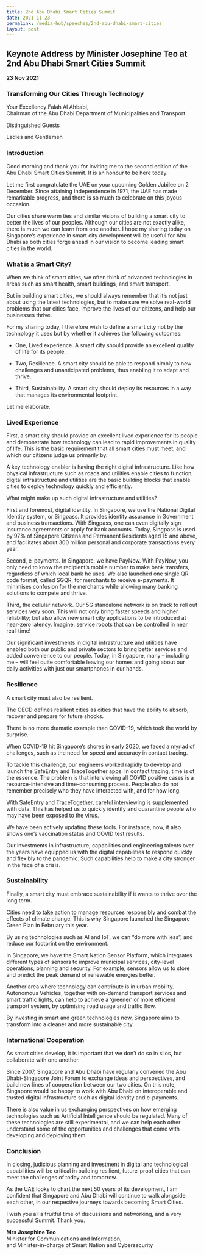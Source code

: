 ```yaml
---
title: 2nd Abu Dhabi Smart Cities Summit
date: 2021-11-23
permalink: /media-hub/speeches/2nd-abu-dhabi-smart-cities
layout: post
---
```

## Keynote Address by Minister Josephine Teo at 2nd Abu Dhabi Smart Cities Summit

**23 Nov 2021**

### Transforming Our Cities Through Technology

Your Excellency Falah Al Ahbabi,<br>
Chairman of the Abu Dhabi Department of Municipalities and Transport 

Distinguished Guests

Ladies and Gentlemen

### Introduction

Good morning and thank you for inviting me to the second edition of the Abu Dhabi Smart Cities Summit. It is an honour to be here today.

Let me first congratulate the UAE on your upcoming Golden Jubilee on 2 December. Since attaining independence in 1971, the UAE has made remarkable progress, and there is so much to celebrate on this joyous occasion.

Our cities share warm ties and similar visions of building a smart city to better the lives of our peoples. Although our cities are not exactly alike, there is much we can learn from one another. I hope my sharing today on Singapore’s experience in smart city development will be useful for Abu Dhabi as both cities forge ahead in our vision to become leading smart cities in the world.

### What is a Smart City?

When we think of smart cities, we often think of advanced technologies in areas such as smart health, smart buildings, and smart transport. 

But in building smart cities, we should always remember that it’s not just about using the latest technologies, but to make sure we solve real-world problems that our cities face, improve the lives of our citizens, and help our businesses thrive.  

For my sharing today, I therefore wish to define a smart city not by the technology it uses but by whether it achieves the following outcomes: 

* One, Lived experience. A smart city should provide an excellent quality of life for its people. 

* Two, Resilience. A smart city should be able to respond nimbly to new challenges and unanticipated problems, thus enabling it to adapt and thrive.

* Third, Sustainability. A smart city should deploy its resources in a way that manages its environmental footprint. 

Let me elaborate.

### Lived Experience 

First, a smart city should provide an excellent lived experience for its people and demonstrate how technology can lead to rapid improvements in quality of life. This is the basic requirement that all smart cities must meet, and which our citizens judge us primarily by. 

A key technology enabler is having the right digital infrastructure. Like how physical infrastructure such as roads and utilities enable cities to function, digital infrastructure and utilities are the basic building blocks that enable cities to deploy technology quickly and efficiently.  

What might make up such digital infrastructure and utilities? 

First and foremost, digital identity. In Singapore, we use the National Digital Identity system, or Singpass. It provides identity assurance in Government and business transactions. With Singpass, one can even digitally sign insurance agreements or apply for bank accounts. Today, Singpass is used by 97% of Singapore Citizens and Permanent Residents aged 15 and above, and facilitates about 300 million personal and corporate transactions every year.

Second, e-payments. In Singapore, we have PayNow. With PayNow, you only need to know the recipient’s mobile number to make bank transfers, regardless of which local bank he uses. We also launched one single QR code format, called SGQR, for merchants to receive e-payments. It minimises confusion for the merchants while allowing many banking solutions to compete and thrive.

Third, the cellular network. Our 5G standalone network is on track to roll out services very soon. This will not only bring faster speeds and higher reliability; but also allow new smart city applications to be introduced at near-zero latency. Imagine: service robots that can be controlled in near real-time! 

Our significant investments in digital infrastructure and utilities have enabled both our public and private sectors to bring better services and added convenience to our people. Today, in Singapore, many – including me – will feel quite comfortable leaving our homes and going about our daily activities with just our smartphones in our hands. 

### Resilience  

A smart city must also be resilient. 

The OECD defines resilient cities as cities that have the ability to absorb, recover and prepare for future shocks.

There is no more dramatic example than COVID-19, which took the world by surprise. 

When COVID-19 hit Singapore’s shores in early 2020, we faced a myriad of challenges, such as the need for speed and accuracy in contact tracing.

To tackle this challenge, our engineers worked rapidly to develop and launch the SafeEntry and TraceTogether apps.  In contact tracing, time is of the essence.    The problem is that interviewing all COVID positive cases is a resource-intensive and time-consuming process.  People also do not remember precisely who they have interacted with, and for how long. 

With SafeEntry and TraceTogether, careful interviewing is supplemented with data.  This has helped us to quickly identify and quarantine people who may have been exposed to the virus.  

We have been actively updating these tools. For instance, now, it also shows one’s vaccination status and COVID test results. 

Our investments in infrastructure, capabilities and engineering talents over the years have equipped us with the digital capabilities to respond quickly and flexibly to the pandemic. Such capabilities help to make a city stronger in the face of a crisis. 

### Sustainability

Finally, a smart city must embrace sustainability if it wants to thrive over the long term.

Cities need to take action to manage resources responsibly and combat the effects of climate change. This is why Singapore launched the Singapore Green Plan in February this year.

By using technologies such as AI and IoT, we can “do more with less”, and reduce our footprint on the environment. 

In Singapore, we have the Smart Nation Sensor Platform, which integrates different types of sensors to improve municipal services, city-level operations, planning and security. For example, sensors allow us to store and predict the peak demand of renewable energies better. 

Another area where technology can contribute is in urban mobility. Autonomous Vehicles, together with on-demand transport services and smart traffic lights, can help to achieve a ‘greener’ or more efficient transport system, by optimising road usage and traffic flow.

By investing in smart and green technologies now, Singapore aims to transform into a cleaner and more sustainable city.

### International Cooperation

As smart cities develop, it is important that we don’t do so in silos, but collaborate with one another. 

Since 2007, Singapore and Abu Dhabi have regularly convened the Abu Dhabi-Singapore Joint Forum to exchange ideas and perspectives, and build new lines of cooperation between our two cities. On this note, Singapore would be happy to work with Abu Dhabi on interoperable and trusted digital infrastructure such as digital identity and e-payments. 

There is also value in us exchanging perspectives on how emerging technologies such as Artificial Intelligence should be regulated.  Many of these technologies are still experimental, and we can help each other understand some of the opportunities and challenges that come with developing and deploying them.

### Conclusion

In closing, judicious planning and investment in digital and technological capabilities will be critical in building resilient, future-proof cities that can meet the challenges of today and tomorrow.

As the UAE looks to chart the next 50 years of its development, I am confident that Singapore and Abu Dhabi will continue to walk alongside each other, in our respective journeys towards becoming Smart Cities.

I wish you all a fruitful time of discussions and networking, and a very successful Summit. Thank you.

**Mrs Josephine Teo**<br>
Minister for Communications and Information, <br>
and Minister-in-charge of Smart Nation and Cybersecurity